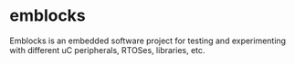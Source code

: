 # emblocks

Emblocks is an embedded software project for testing and experimenting with different uC peripherals, RTOSes, libraries, etc.
